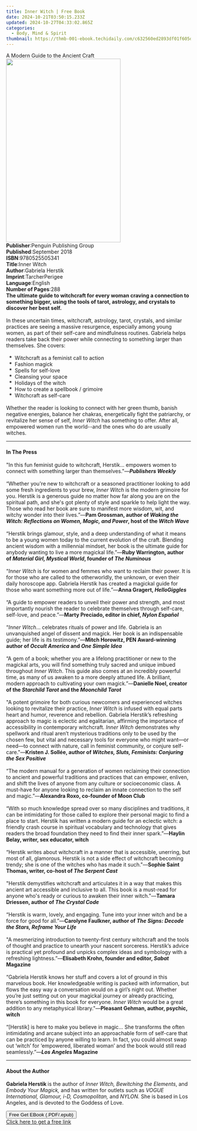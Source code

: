 ```yaml
---
title: Inner Witch | Free Book
date: 2024-10-21T03:50:15.233Z
updated: 2024-10-27T04:33:02.865Z
categories:
  - Body, Mind & Spirit
thumbnail: https://thmb-001-ebook.techidaily.com/c632560ed2893df01f605de971e0a3a536fb07cdde7862a60292796192e54049.jpg
---
```

<main id="book-container">
  <div class="flex flex-col">
    <div class="book-brief flex-1 py-6 px-4 sm:p-6 md:py-10 md:px-8">
      <!-- brief-->
      <div class="book-brief-main">A Modern Guide to the Ancient Craft</div>
    </div>
    <div
      class="book-meta-info flex-1 grid gap-4 col-start-1 col-end-3 row-start-1 sm:mb-6 sm:grid-cols-4 lg:gap-6 lg:col-start-2 lg:row-end-6 lg:row-span-6 lg:mb-0"
    >
      <div
        class="book-meta-info-left place-content-center mt-4 p-4 text-sm leading-6 col-start-2 col-span-2 dark:text-slate-400"
      >
        <img
          class="w-full h-500 object-cover rounded-lg sm:h-255 sm:col-span-2 lg:col-span-full"
          src="https://img-001-ebook.techidaily.com/188528ffe89d2af4df19cf2aa64a8149cf8f726a4def65a6c2bcca629798ed0d.jpg"
          alt=""
          width="312"
          height="500"
        />
      </div>
      <div
        class="book-meta-info-right mt-2 col-start-1 row-start-2 col-span-3 self-center"
      >
        <!-- meta data  -->
        <div class="flex flex-col px-4 md:px-8">
          <div class="flex-1">
            <strong>Publisher</strong>:<span class="px-2"
              >Penguin Publishing Group</span
            >
          </div>
          <div class="flex-1">
            <strong>Published</strong>:<span class="px-2">September 2018</span>
          </div>
          <div class="flex-1">
            <strong>ISBN</strong>:<span class="px-2">9780525505341</span>
          </div>
          <div class="flex-1">
            <strong>Title</strong>:<span class="px-2">Inner Witch</span>
          </div>
          <div class="flex-1">
            <strong>Author</strong>:<span class="px-2">Gabriela Herstik</span>
          </div>
          <div class="flex-1">
            <strong>Imprint</strong>:<span class="px-2">TarcherPerigee</span>
          </div>
          <div class="flex-1">
            <strong>Language</strong>:<span class="px-2">English</span>
          </div>
          <div class="flex-1">
            <strong>Number of Pages</strong>:<span class="px-2">288</span>
          </div>
        </div>
      </div>
    </div>
    <div class="book-description flex-1 py-6 px-4 sm:p-6 md:py-10 md:px-8">
      <div class="book-description-main">
        <div accordion-content="" id="description">
          <b
            >The ultimate guide to witchcraft for every woman craving a
            connection to something bigger, using the tools of tarot, astrology,
            and crystals to discover her best self.</b
          ><br /><br />In these uncertain times, witchcraft, astrology, tarot,
          crystals, and similar practices are seeing a massive resurgence,
          especially among young women, as part of their self-care and
          mindfulness routines. Gabriela helps readers take back their power
          while connecting to something larger than themselves. She covers:<br /><br />&nbsp;&nbsp;<b>*</b>&nbsp;&nbsp;Witchcraft
          as a feminist call to action<br />&nbsp;&nbsp;<b>*</b>&nbsp;&nbsp;Fashion
          magick<br />&nbsp;&nbsp;<b>*</b>&nbsp;&nbsp;Spells for self-love<br />&nbsp;&nbsp;<b>*</b>&nbsp;&nbsp;Cleansing
          your space<br />&nbsp;&nbsp;<b>*</b>&nbsp;&nbsp;Holidays of the
          witch<br />&nbsp;&nbsp;<b>*</b>&nbsp;&nbsp;How to create a spellbook /
          grimoire&nbsp;<br />&nbsp;&nbsp;<b>*</b>&nbsp;&nbsp;Witchcraft as
          self-care<br /><br />Whether the reader is looking to connect with her
          green thumb, banish negative energies, balance her chakras,
          energetically fight the patriarchy, or revitalize her sense of
          self,&nbsp;<i>Inner Witch&nbsp;</i>has something to offer. After all,
          empowered women run the world--and the ones who do are usually
          witches.
        </div>
        <div class="accordion-fader"></div>
      </div>
    </div>
    <div class="book-excerpts flex-1 py-6 px-4 sm:p-6 md:py-10 md:px-8">
      <!-- excerpts-->
      <div class="book-excerpts-main">
        <hr />
        <h4 class="placeholder placeholder-heading">
          <span>In The Press</span>
        </h4>
        <p>
          "In this fun feminist guide to witchcraft, Herstik... empowers women
          to connect with something larger than themselves."—<i
            ><b>Publishers Weekly</b></i
          ><br /><br />“Whether you're new to witchcraft or a seasoned
          practitioner looking to add some fresh ingredients to your
          brew,&nbsp;<i>Inner Witch</i>&nbsp;is the modern grimoire for you.
          Herstik is a generous guide no matter how far along you are on the
          spiritual path, and she's got plenty of style and sparkle to help
          light the way. Those who read her book are sure to manifest more
          wisdom, wit, and witchy wonder into their lives.”—<b
            >Pam Grossman, author of&nbsp;<i
              >Waking the Witch: Reflections on Women, Magic, and Power</i
            >, host of&nbsp;the<i> Witch Wave</i></b
          ><br /><br />“Herstik brings glamour, style, and a deep understanding
          of what it means to be a young women today to the current evolution of
          the craft. Blending ancient wisdom with a millennial mindset, her book
          is the ultimate guide for anybody wanting to live a more magickal
          life.”—<b
            >Ruby Warrington, author of&nbsp;<i>Material Girl, Mystical World</i
            >, founder of&nbsp;<i>The&nbsp;Numinous</i></b
          ><br /><br />“<i>Inner Witch </i>is for women and femmes who want to
          reclaim their power. It is for those who are called to the
          otherworldly, the unknown, or even their daily horoscope app. Gabriela
          Herstik has created a magickal guide for those who want something more
          out of life.”—<b>Anna Gragert, <i>HelloGiggles</i></b
          ><br /><br />“A guide to empower readers to unveil their power and
          strength, and most importantly nourish the reader to celebrate
          themselves through self-care, self-love, and peace.”—<b
            >Marty Preciado, editor in chief,<i>&nbsp;Nylon&nbsp;Español</i></b
          ><br /><br />“<i>Inner Witch</i>… celebrates rituals of power and
          life. Gabriela is an unvanquished angel of dissent and magick. Her
          book is an indispensable guide; her life is its testimony.”—<b
            >Mitch Horowitz, PEN Award-winning author of
            <i>Occult America</i> and <i>One Simple Idea</i></b
          ><br /><br />“A gem of a book; whether you are a lifelong practitioner
          or new to the magickal arts, you will find something truly sacred and
          unique imbued throughout&nbsp;<i>Inner Witch</i>. This guide also
          comes at an incredibly powerful time, as many of us awaken to a more
          deeply attuned life. A brilliant, modern approach to cultivating your
          own magick.”—<b
            >Danielle Noel, creator of the<i>&nbsp;Starchild Tarot</i>&nbsp;and
            the<i>&nbsp;Moonchild Tarot</i></b
          ><br /><br />"A potent grimoire for both curious newcomers and
          experienced witches looking to revitalize their practice,&nbsp;<i
            >Inner Witch</i
          >&nbsp;is infused with equal parts heart and humor, reverence and
          rebellion. Gabriela Herstik’s refreshing approach to magic is eclectic
          and egalitarian, affirming the importance of accessibility in
          contemporary witchcraft.&nbsp;<i>Inner Witch</i>&nbsp;demonstrates why
          spellwork and ritual aren’t mysterious traditions only to be used by
          the chosen few, but vital and necessary tools for everyone who might
          want—or need—to connect with nature, call in feminist community, or
          conjure self-care."—<b
            >Kristen J. Sollée, author of&nbsp;<i
              >Witches, Sluts, Feminists: Conjuring the Sex Positive</i
            ></b
          ><br /><br />“The modern manual for a generation of women reclaiming
          their connection to ancient and powerful traditions and practices that
          can empower, enliven, and shift the lives of anyone from any culture
          or socioeconomic class. A must-have for anyone looking to reclaim an
          innate connection to the self and magic.”—<b
            >Alexandra Roxo, co-founder of Moon Club</b
          ><br /><br />“With so much knowledge spread over so many disciplines
          and traditions, it can be intimidating for those called to explore
          their personal magic to find a place to start. Herstik has written a
          modern guide for an eclectic witch: a friendly crash course in
          spiritual vocabulary and technology that gives readers the broad
          foundation they need to find their inner spark.”—<b
            >Haylin Belay, writer, sex educator, witch</b
          ><br /><br />
          “Herstik writes about witchcraft in a manner that is accessible,
          unerring, but most of all, glamorous. Herstik is not a side effect of
          witchcraft becoming trendy; she is one of the witches who has made it
          such."—<b
            >Sophie Saint Thomas, writer, co-host of <i>The Serpent Cast</i></b
          ><br /><br />"Herstik demystifies witchcraft and articulates it in a
          way that makes this ancient art accessible and inclusive to all. This
          book is a must-read for anyone who's ready or curious to awaken their
          inner witch."—<b>Tamara Driessen, author of <i>The Crystal Code</i></b
          ><br /><br />“Herstik is&nbsp;warm, lovely, and engaging. Tune into
          your inner witch and be a force for good for all.”—<b
            >Carolyne Faulkner, author of
            <i>The Signs: Decode the Stars, Reframe Your Life</i></b
          ><br /><br />"A mesmerizing introduction to twenty-first&nbsp;century
          witchcraft and the tools of thought and practice to unearth your
          nascent sorceress. Herstik’s advice is practical yet profound and
          unpicks complex ideas and symbology with a refreshing lightness.”—<b
            >Elisabeth Krohn, founder and editor, <i>Sabat</i> Magazine<br /></b
          ><br />“Gabriela Herstik knows her stuff and&nbsp;covers a lot
          of&nbsp;ground in this marvelous book. Her knowledgeable
          writing&nbsp;is packed with information, but flows the&nbsp;easy way a
          conversation would on a girl’s night out. Whether you’re just setting
          out on your magickal journey or already practicing, there’s something
          in this book for everyone. <i>Inner Witch</i>&nbsp;would be a great
          addition to any metaphysical library."—<b
            >Pleasant Gehman, author, psychic, witch</b
          >
          <br /><br />“[Herstik] is here to make you believe in magic… She
          transforms the often intimidating and arcane subject into an
          approachable form of self-care that can be practiced by anyone willing
          to learn. In fact, you could almost swap out ‘witch’ for ‘empowered,
          liberated woman’ and the book would still read seamlessly.”—<b
            ><i>Los Angeles</i> Magazine</b
          >
        </p>
      </div>
    </div>
    <div class="book-about-author flex-1 py-6 px-4 sm:p-6 md:py-10 md:px-8">
      <!-- about author-->
      <div class="book-main-author-main">
        <hr />
        <h4 class="placeholder placeholder-heading">
          <span>About the Author</span>
        </h4>
        <p>
          <b>Gabriela Herstik </b>is the author of
          <i>Inner Witch, Bewitching the Elements</i>, and
          <i>Embody Your Magick,</i> and has written for outlets such as
          <i>VOGUE International, Glamour, i-D, Cosmopolitan,</i> and
          <i>NYLON.</i> She is based in Los Angeles, and is devoted to the
          Goddess of Love.
        </p>
      </div>
    </div>
    <div class="book-free-get flex-1 py-6 px-4 sm:p-6 md:py-10 md:px-8">
      <button
        id="btn-free-get"
        class="bg-blue-500 hover:bg-blue-700 text-white font-bold py-2 px-4 rounded"
      >
        Free Get EBook (.PDF/.epub)
      </button>
      <div id="countdown-display" class="px-2 text-lg mt-2"></div>
      <a
        id="free-link"
        class="hidden bg-blue-500 hover:bg-blue-700 text-white font-bold py-2 px-4 rounded"
        href="https://www.ebooks.com/en-us/book/96027869/inner-witch/gabriela-herstik/"
        target="_blank"
        >Click here to get a free link</a
      >
    </div>
    <script>
      let countdownTime = 0;
      let countdownInterval = null;
      document
        .getElementById('btn-free-get')
        .addEventListener('click', startCountdown);
      function startCountdown() {
        countdownTime = new Date().getTime() + 60000 * 3;
        countdownInterval = setInterval(updateCountdown, 1000);
        document.getElementById('btn-free-get').disabled = true;
        document
          .getElementById('btn-free-get')
          .classList.add('bg-gray-500', 'cursor-not-allowed');
      }
      function updateCountdown() {
        let currentTime = new Date().getTime();
        let timeLeft = countdownTime - currentTime;
        let secondsLeft = Math.floor(timeLeft / 1000);
        document.getElementById('countdown-display').innerHTML =
          `Remaining time: ${secondsLeft} seconds.`;
        if (secondsLeft <= 0) {
          clearInterval(countdownInterval);
          document.getElementById('btn-free-get').classList.add('hidden');
          document.getElementById('free-link').classList.remove('hidden');
          document.getElementById('countdown-display').innerHTML = '';
        }
      }
    </script>
  </div>
</main>

<ins class="adsbygoogle"
      style="display:block"
      data-ad-client="ca-pub-7571918770474297"
      data-ad-slot="8358498916"
      data-ad-format="auto"
      data-full-width-responsive="true"></ins>
    